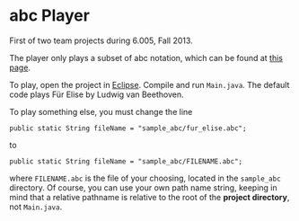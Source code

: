 # abc Player

First of two team projects during 6.005, Fall 2013.

The player only plays a subset of abc notation, which can be found
at [this page](http://web.mit.edu/6.005/www/fa13/projects/abcplayer/abc_subset_description.html).

To play, open the project in [Eclipse](http://www.eclipse.org/). Compile and run `Main.java`.
The default code plays Für Elise by Ludwig van Beethoven.

To play something else, you must change the line 

`public static String fileName = "sample_abc/fur_elise.abc";`

to

`public static String fileName = "sample_abc/FILENAME.abc";`

where `FILENAME.abc` is the file of your choosing, located in
the `sample_abc` directory. Of course, you can use your own
path name string, keeping in mind that a relative pathname is
relative to the root of the **project directory**, not `Main.java`.

